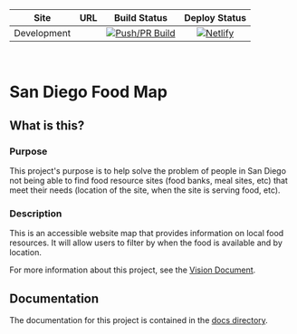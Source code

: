 Site | URL | Build Status | Deploy Status
--- |--- |:---:|:---:|
Development | | [![Push/PR Build](https://github.com/opensandiego/sandiego-food-map/actions/workflows/build_on_push_or_pullrequest.yml/badge.svg)](https://github.com/opensandiego/sandiego-food-map/actions/workflows/build_on_push_or_pullrequest.yml) |[![Netlify](https://api.netlify.com/api/v1/badges/bbc65cdd-045e-4d4c-a865-85be7d9609ac/deploy-status)](https://app.netlify.com/sites/sandiego-food-map/deploys)|
<br />

# San Diego Food Map

## What is this? 

### Purpose
This project's purpose is to help solve the problem of people in San Diego not being able to find food resource sites (food banks, meal sites, etc) that meet their needs (location of the site, when the site is serving food, etc).

### Description
This is an accessible website map that provides information on local food resources. It will allow users to filter by when the food is available and by location.

For more information about this project, see the [Vision Document](https://docs.google.com/document/d/17gLcOsIkj5dYUBavhsuP_Y5yFr_2VuLPPJmbOG2pJ8c/edit?usp=sharing).

## Documentation

The documentation for this project is contained in the [docs directory](/docs/).
